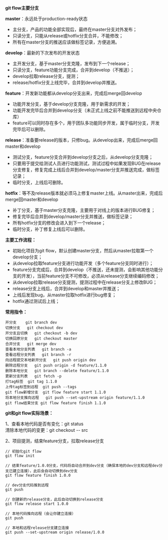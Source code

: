 **git flow主要分支**

**master**：永远处于production-ready状态
* 主分支，产品的功能全部实现后，最终在master分支对外发布；
* 只读分支，只能从release或hotfix分支合并，不能修改；
* 所有在master分支的推送应该做标签记录，方便追溯。

**develop**：最新的下次发布的开发状态
* 主开发分支，基于master分支克隆，发布到下一个release；
* 只读分支，feature功能分支完成，合并到develop（不推送）；
* develop拉取release分支，提测；
* release/hotfix分支上线完毕，合并到develop并推送。

**feature**：开发新功能都从develop分支出来，完成后merge回develop
* 功能开发分支，基于develop分支克隆，用于新需求的开发；
* 功能开发完毕后合并到develop分支（未正式上线之前不能推送到远程中央仓库）
* feature可以同时存在多个，用于团队多功能同步开发，属于临时分支，开发完毕后可以删除。

**release**：准备要release的版本，只修bug。从develop出来，完成后merge回master和develop
* 测试分支，feature分支合并到develop分支之后，从develop分支克隆；
* 只要用于提交给测试人员进行功能测试，测试过程中如果发现BUG在release分支修复，修复完成上线后合并到develop/master分支并推送完成，做标签记录；
* 临时分支，上线后可删除。

**hotfix**：等不及release版本就必须马上修复master上线。从master出来，完成后merge回master和develop
* 补丁分支，基于master分支克隆，主要用于对线上的版本进行BUG修复；
* 修复完毕后合并到develop/master分支并推送，做标签记录；
* 所有hotfix分支的修改会进入到下一个release；
* 临时分支，补丁修复上线后可以删除。
 

**主要工作流程：**

* 初始化项目为git flow，默认创建master分支，然后从master拉取第一个develop分支；
* 从develop拉取feature分支进行功能开发（多个feature分支同时进行）；
* feature分支完成后，合并到develop（不推送，还未提测，会影响其他功能分支的开发），当前feature分支不可修改，必须从release分支继续编码修改；
* 从develop拉取release分支提测，提测过程中在release分支上修改BUG；
* release分支上线后，合并到develop和master并推送；
* 上线后发现bug，从master拉取hotfix进行bug修复；
* hotfix通过测试后上线；
 

**常用指令：**
```
开分支    git branch dev
切换分支   git checkout dev
开分支且切换   git checkout -b dev
切换回原分支   git checkout master
合并分支   git merge dev
查看本地分支列表   git branch -a
查看远程分支列表   git branch -r
向远程提交本地新开分支   git push origin dev
删除远程分支   git push origin -d feature/1.1.0
删除本地分支   git branch --delete feature/1.1.0
更新分支列表   git fetch -p
打tag标签  git tag 1.1.0
上传tag标签到远程  git push --tags
git flow新增分支  git flow feature start 1.1.0
将本地分支推向远程   git push --set-upstream origin feature/1.1.0
git flow结束分支 git flow feature finish 1.1.0
``` 

**git和git flow实际场景：**

1、查看本地代码是否有变化：git status    
清除本地代码的变更：git checkout -- src  
      
2、项目提测，结束feature分支，拉取release分支  

```
// 初始化git flow  
git flow init  

// 结束feature/1.0.0分支，代码将自动合并到dev分支（确保本地的dev分支和远程dev分支已建立连接），此后会自动切换到dev分支
git flow feature finish 1.0.0
 
// dev分支代码推到远程
git push
 
// 创建新的release分支，此后自动切换到release分支
git flow release start 1.0.0
 
// 本地代码推向远程（会让你建立连接）
git push
 
// 本地和远程release分支建立连接
git push --set-upstream origin release/1.0.0
```
 
